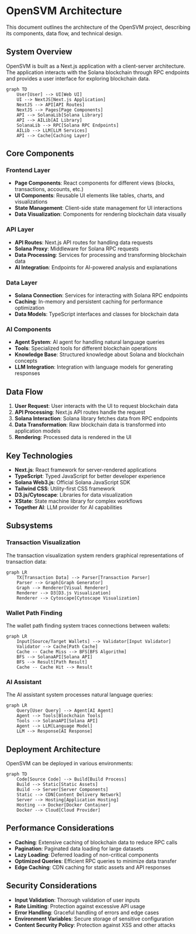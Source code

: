 # OpenSVM Architecture

This document outlines the architecture of the OpenSVM project, describing its components, data flow, and technical design.

## System Overview

OpenSVM is built as a Next.js application with a client-server architecture. The application interacts with the Solana blockchain through RPC endpoints and provides a user interface for exploring blockchain data.

```mermaid
graph TD
    User[User] --> UI[Web UI]
    UI --> NextJS[Next.js Application]
    NextJS --> API[API Routes]
    NextJS --> Pages[Page Components]
    API --> SolanaLib[Solana Library]
    API --> AILib[AI Library]
    SolanaLib --> RPC[Solana RPC Endpoints]
    AILib --> LLM[LLM Services]
    API --> Cache[Caching Layer]
```

## Core Components

### Frontend Layer

- **Page Components**: React components for different views (blocks, transactions, accounts, etc.)
- **UI Components**: Reusable UI elements like tables, charts, and visualizations
- **State Management**: Client-side state management for UI interactions
- **Data Visualization**: Components for rendering blockchain data visually

### API Layer

- **API Routes**: Next.js API routes for handling data requests
- **Solana Proxy**: Middleware for Solana RPC requests
- **Data Processing**: Services for processing and transforming blockchain data
- **AI Integration**: Endpoints for AI-powered analysis and explanations

### Data Layer

- **Solana Connection**: Services for interacting with Solana RPC endpoints
- **Caching**: In-memory and persistent caching for performance optimization
- **Data Models**: TypeScript interfaces and classes for blockchain data

### AI Components

- **Agent System**: AI agent for handling natural language queries
- **Tools**: Specialized tools for different blockchain operations
- **Knowledge Base**: Structured knowledge about Solana and blockchain concepts
- **LLM Integration**: Integration with language models for generating responses

## Data Flow

1. **User Request**: User interacts with the UI to request blockchain data
2. **API Processing**: Next.js API routes handle the request
3. **Solana Interaction**: Solana library fetches data from RPC endpoints
4. **Data Transformation**: Raw blockchain data is transformed into application models
5. **Rendering**: Processed data is rendered in the UI

## Key Technologies

- **Next.js**: React framework for server-rendered applications
- **TypeScript**: Typed JavaScript for better developer experience
- **Solana Web3.js**: Official Solana JavaScript SDK
- **Tailwind CSS**: Utility-first CSS framework
- **D3.js/Cytoscape**: Libraries for data visualization
- **XState**: State machine library for complex workflows
- **Together AI**: LLM provider for AI capabilities

## Subsystems

### Transaction Visualization

The transaction visualization system renders graphical representations of transaction data:

```mermaid
graph LR
    TX[Transaction Data] --> Parser[Transaction Parser]
    Parser --> Graph[Graph Generator]
    Graph --> Renderer[Visual Renderer]
    Renderer --> D3[D3.js Visualization]
    Renderer --> Cytoscape[Cytoscape Visualization]
```

### Wallet Path Finding

The wallet path finding system traces connections between wallets:

```mermaid
graph LR
    Input[Source/Target Wallets] --> Validator[Input Validator]
    Validator --> Cache[Path Cache]
    Cache -- Cache Miss --> BFS[BFS Algorithm]
    BFS --> SolanaAPI[Solana API]
    BFS --> Result[Path Result]
    Cache -- Cache Hit --> Result
```

### AI Assistant

The AI assistant system processes natural language queries:

```mermaid
graph LR
    Query[User Query] --> Agent[AI Agent]
    Agent --> Tools[Blockchain Tools]
    Tools --> SolanaAPI[Solana API]
    Agent --> LLM[Language Model]
    LLM --> Response[AI Response]
```

## Deployment Architecture

OpenSVM can be deployed in various environments:

```mermaid
graph TD
    Code[Source Code] --> Build[Build Process]
    Build --> Static[Static Assets]
    Build --> Server[Server Components]
    Static --> CDN[Content Delivery Network]
    Server --> Hosting[Application Hosting]
    Hosting --> Docker[Docker Container]
    Docker --> Cloud[Cloud Provider]
```

## Performance Considerations

- **Caching**: Extensive caching of blockchain data to reduce RPC calls
- **Pagination**: Paginated data loading for large datasets
- **Lazy Loading**: Deferred loading of non-critical components
- **Optimized Queries**: Efficient RPC queries to minimize data transfer
- **Edge Caching**: CDN caching for static assets and API responses

## Security Considerations

- **Input Validation**: Thorough validation of user inputs
- **Rate Limiting**: Protection against excessive API usage
- **Error Handling**: Graceful handling of errors and edge cases
- **Environment Variables**: Secure storage of sensitive configuration
- **Content Security Policy**: Protection against XSS and other attacks
